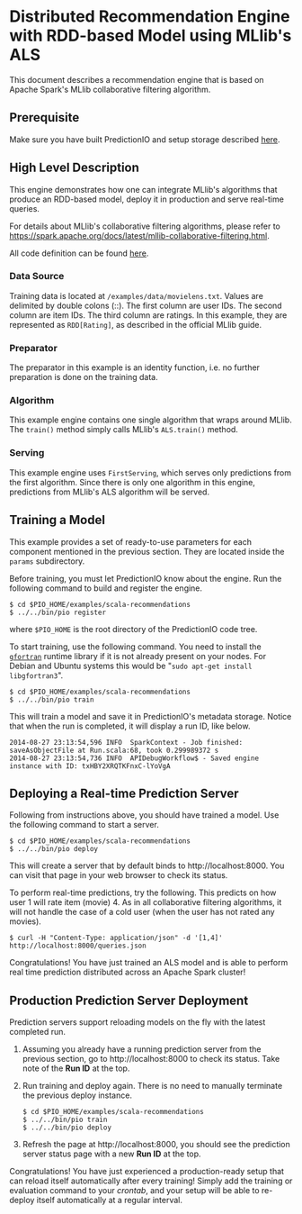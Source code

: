 Distributed Recommendation Engine with RDD-based Model using MLlib's ALS
========================================================================

This document describes a recommendation engine that is based on Apache Spark's
MLlib collaborative filtering algorithm.


Prerequisite
------------

Make sure you have built PredictionIO and setup storage described
[here](/README.md).


High Level Description
----------------------

This engine demonstrates how one can integrate MLlib's algorithms that produce
an RDD-based model, deploy it in production and serve real-time queries.

For details about MLlib's collaborative filtering algorithms, please refer to
https://spark.apache.org/docs/latest/mllib-collaborative-filtering.html.

All code definition can be found [here](src/main/scala/Run.scala).


### Data Source

Training data is located at `/examples/data/movielens.txt`. Values are delimited
by double colons (::). The first column are user IDs. The second column are item
IDs. The third column are ratings. In this example, they are represented as
`RDD[Rating]`, as described in the official MLlib guide.


### Preparator

The preparator in this example is an identity function, i.e. no further
preparation is done on the training data.


### Algorithm

This example engine contains one single algorithm that wraps around MLlib. The
`train()` method simply calls MLlib's `ALS.train()` method.


### Serving

This example engine uses `FirstServing`, which serves only predictions from the
first algorithm. Since there is only one algorithm in this engine, predictions
from MLlib's ALS algorithm will be served.


Training a Model
----------------

This example provides a set of ready-to-use parameters for each component
mentioned in the previous section. They are located inside the `params`
subdirectory.

Before training, you must let PredictionIO know about the engine. Run the
following command to build and register the engine.
```
$ cd $PIO_HOME/examples/scala-recommendations
$ ../../bin/pio register
```
where `$PIO_HOME` is the root directory of the PredictionIO code tree.

To start training, use the following command. You need to install the
[`gfortran`](https://github.com/mikiobraun/jblas/wiki/Missing-Libraries)
runtime library if it is not already present on your nodes. For Debian and
Ubuntu systems this would be "`sudo apt-get install libgfortran3`".
```
$ cd $PIO_HOME/examples/scala-recommendations
$ ../../bin/pio train
```
This will train a model and save it in PredictionIO's metadata storage. Notice
that when the run is completed, it will display a run ID, like below.
```
2014-08-27 23:13:54,596 INFO  SparkContext - Job finished: saveAsObjectFile at Run.scala:68, took 0.299989372 s
2014-08-27 23:13:54,736 INFO  APIDebugWorkflow$ - Saved engine instance with ID: txHBY2XRQTKFnxC-lYoVgA
```


Deploying a Real-time Prediction Server
---------------------------------------

Following from instructions above, you should have trained a model. Use the
following command to start a server.
```
$ cd $PIO_HOME/examples/scala-recommendations
$ ../../bin/pio deploy
```
This will create a server that by default binds to http://localhost:8000. You
can visit that page in your web browser to check its status.

To perform real-time predictions, try the following. This predicts on how user 1 will rate item (movie) 4. As in all collaborative filtering algorithms, it will not handle the case of a cold user (when the user has not rated any movies).
```
$ curl -H "Content-Type: application/json" -d '[1,4]' http://localhost:8000/queries.json
```
Congratulations! You have just trained an ALS model and is able to perform real
time prediction distributed across an Apache Spark cluster!


Production Prediction Server Deployment
---------------------------------------

Prediction servers support reloading models on the fly with the latest completed
run.

1.  Assuming you already have a running prediction server from the previous
    section, go to http://localhost:8000 to check its status. Take note of the
    **Run ID** at the top.

2.  Run training and deploy again. There is no need to manually terminate the previous deploy instance.

    ```
    $ cd $PIO_HOME/examples/scala-recommendations
    $ ../../bin/pio train
    $ ../../bin/pio deploy
    ```

3.  Refresh the page at http://localhost:8000, you should see the prediction
    server status page with a new **Run ID** at the top.

Congratulations! You have just experienced a production-ready setup that can
reload itself automatically after every training! Simply add the training or
evaluation command to your *crontab*, and your setup will be able to re-deploy
itself automatically at a regular interval.
